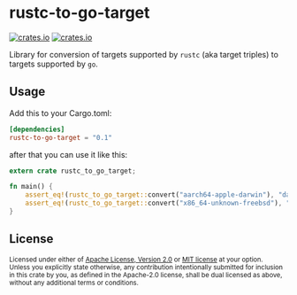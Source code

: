 # rustc-to-go-target

[![crates.io](https://img.shields.io/crates/v/rustc-to-go-target.svg)][`rustc-to-go-target`]
[![crates.io](https://img.shields.io/crates/d/rustc-to-go-target.svg)][`rustc-to-go-target`]

Library for conversion of targets supported by `rustc` (aka target triples) to targets supported by `go`.

## Usage

Add this to your Cargo.toml:

```toml
[dependencies]
rustc-to-go-target = "0.1"
```

after that you can use it like this:

```rust
extern crate rustc_to_go_target;

fn main() {
    assert_eq!(rustc_to_go_target::convert("aarch64-apple-darwin"), "darwin/arm64");
    assert_eq!(rustc_to_go_target::convert("x86_64-unknown-freebsd"), "freebsd/amd64");
}
```

## License

<sup>
Licensed under either of <a href="LICENSE-APACHE">Apache License, Version
2.0</a> or <a href="LICENSE-MIT">MIT license</a> at your option.
</sup>

<br>

<sub>
Unless you explicitly state otherwise, any contribution intentionally submitted
for inclusion in this crate by you, as defined in the Apache-2.0 license, shall
be dual licensed as above, without any additional terms or conditions.
</sub>

[`rustc-to-go-target`]: https://crates.io/crates/rustc-to-go-target
